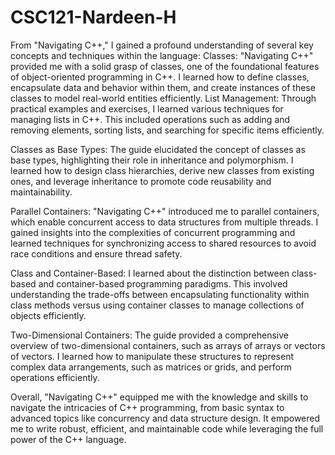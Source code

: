 # CSC121-Nardeen-H

From "Navigating C++," I gained a profound understanding of several key concepts and techniques within the language:
Classes: "Navigating C++" provided me with a solid grasp of classes, one of the foundational features of object-oriented programming in C++. I learned how to define classes, encapsulate data and behavior within them, and create instances of these classes to model real-world entities efficiently.
List Management: Through practical examples and exercises, I learned various techniques for managing lists in C++. This included operations such as adding and removing elements, sorting lists, and searching for specific items efficiently.

Classes as Base Types: The guide elucidated the concept of classes as base types, highlighting their role in inheritance and polymorphism. I learned how to design class hierarchies, derive new classes from existing ones, and leverage inheritance to promote code reusability and maintainability.

Parallel Containers: "Navigating C++" introduced me to parallel containers, which enable concurrent access to data structures from multiple threads. I gained insights into the complexities of concurrent programming and learned techniques for synchronizing access to shared resources to avoid race conditions and ensure thread safety.

Class and Container-Based: I learned about the distinction between class-based and container-based programming paradigms. This involved understanding the trade-offs between encapsulating functionality within class methods versus using container classes to manage collections of objects efficiently.

Two-Dimensional Containers: The guide provided a comprehensive overview of two-dimensional containers, such as arrays of arrays or vectors of vectors. I learned how to manipulate these structures to represent complex data arrangements, such as matrices or grids, and perform operations efficiently.

Overall, "Navigating C++" equipped me with the knowledge and skills to navigate the intricacies of C++ programming, from basic syntax to advanced topics like concurrency and data structure design. It empowered me to write robust, efficient, and maintainable code while leveraging the full power of the C++ language.





